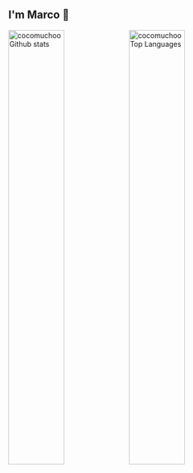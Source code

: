 ## I'm Marco 👋

<img alt="cocomuchoo Github stats" align="left" width="47%" src="https://github-readme-stats.vercel.app/api?username=cocomuchoo&show_icons=true&theme=radical"/>
<img alt="cocomuchoo Top Languages" align="left" width="47%" src="https://github-readme-stats.vercel.app/api/top-langs/?username=cocomuchoo&layout=compact"/>
